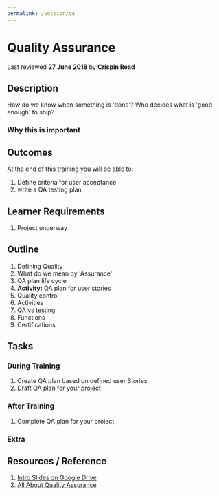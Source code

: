 ```yaml
---
permalink: /session/qa
---
```

# Quality Assurance
Last reviewed **27 June 2018** by **Crispin Read**

## Description
How do we know when something is 'done'? Who decides what is 'good enough' to ship?

### Why this is important


## Outcomes

At the end of this training you will be able to:
1. Define criteria for user acceptance
1. write a QA testing plan

## Learner Requirements

1. Project underway


## Outline

1. Defining Quality
1. What do we mean by 'Assurance'
1. QA plan life cycle
1. **Activity:** QA plan for user stories
1. Quality control
1. Activities
1. QA vs testing
1. Functions
1. Certifications

## Tasks

### During Training
1. Create QA plan based on defined user Stories
1. Draft QA plan for your project

### After Training
1. Complete QA plan for your project

### Extra


## Resources / Reference

1. [Intro Slides on Google Drive](#)
1. [All About Quality Assurance](https://www.guru99.com/all-about-quality-assurance.html)
